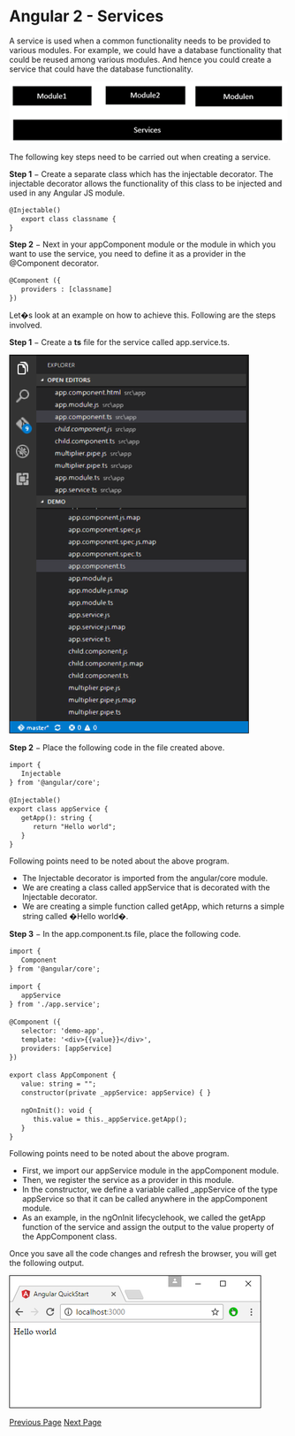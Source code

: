 # Angular 2 - Services
A service is used when a common functionality needs to be provided to various modules. For example, we could have a database functionality that could be reused among various modules. And hence you could create a service that could have the database functionality.

![Modules](../angular2/images/modules.jpg)

The following key steps need to be carried out when creating a service.

**Step 1** − Create a separate class which has the injectable decorator. The injectable decorator allows the functionality of this class to be injected and used in any Angular JS module.

```
@Injectable() 
   export class classname {  
}
```
**Step 2** − Next in your appComponent module or the module in which you want to use the service, you need to define it as a provider in the @Component decorator.

```
@Component ({  
   providers : [classname] 
})
```
Let�s look at an example on how to achieve this. Following are the steps involved.

**Step 1** − Create a **ts** file for the service called app.service.ts.

![Demo ts](../angular2/images/demo_ts.jpg)

**Step 2** − Place the following code in the file created above.

```
import { 
   Injectable 
} from '@angular/core';  

@Injectable()
export class appService {  
   getApp(): string { 
      return "Hello world"; 
   } 
}
```
Following points need to be noted about the above program.

   * The Injectable decorator is imported from the angular/core module.
   * We are creating a class called appService that is decorated with the Injectable decorator.
   * We are creating a simple function called getApp, which returns a simple string called �Hello world�.

**Step 3** − In the app.component.ts file, place the following code.

```
import { 
   Component 
} from '@angular/core';  

import { 
   appService 
} from './app.service';  

@Component ({ 
   selector: 'demo-app', 
   template: '<div>{{value}}</div>', 
   providers: [appService] 
}) 

export class AppComponent { 
   value: string = ""; 
   constructor(private _appService: appService) { }  

   ngOnInit(): void { 
      this.value = this._appService.getApp(); 
   } 
}
```
Following points need to be noted about the above program.

   * First, we import our appService module in the appComponent module.
   * Then, we register the service as a provider in this module.
   * In the constructor, we define a variable called _appService of the type appService so that it can be called anywhere in the appComponent module.
   * As an example, in the ngOnInit lifecyclehook, we called the getApp function of the service and assign the output to the value property of the AppComponent class.

Once you save all the code changes and refresh the browser, you will get the following output.

![Services](../angular2/images/services.jpg)


[Previous Page](../angular2/angular2_nested_containers.md) [Next Page](../angular2/angular2_questions_answers.md) 
